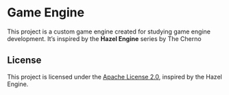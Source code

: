 # Game Engine

This project is a custom game engine created for studying game engine development. It’s inspired by the **Hazel Engine** series by The Cherno

## License

This project is licensed under the [Apache License 2.0](LICENSE), inspired by the Hazel Engine.
